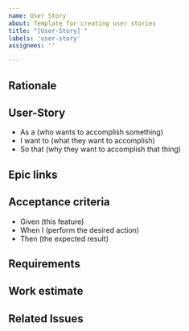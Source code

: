 ```yaml
---
name: User Story
about: Template for creating user stories
title: "[User-Story] "
labels: 'user-story'
assignees: ''

---
```


## Rationale ##

## User-Story ##
* As a (who wants to accomplish something)
* I want to (what they want to accomplish)
* So that (why they want to accomplish that thing)

## Epic links ##

## Acceptance criteria ##
* Given (this feature)
* When I (perform the desired action)
* Then (the expected result)

## Requirements ##

## Work estimate ##

## Related Issues ##
